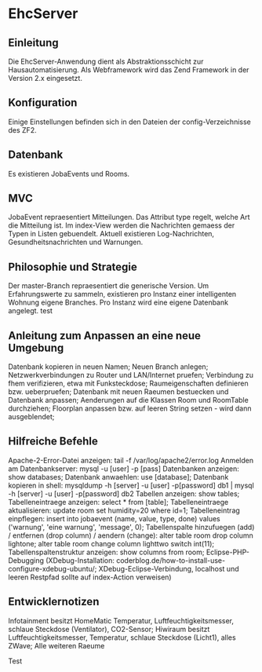 EhcServer
=========

Einleitung
----------
Die EhcServer-Anwendung dient als Abstraktionsschicht zur Hausautomatisierung.
Als Webframework wird das Zend Framework in der Version 2.x eingesetzt.

Konfiguration
--------------
Einige Einstellungen befinden sich in den Dateien der config-Verzeichnisse des ZF2.

Datenbank
---------
Es existieren JobaEvents und Rooms. 

MVC
---
JobaEvent repraesentiert Mitteilungen. Das Attribut type regelt, welche Art die
Mitteilung ist. Im index-View werden die Nachrichten gemaess der Typen in Listen 
gebuendelt. Aktuell existieren Log-Nachrichten, Gesundheitsnachrichten und Warnungen.

Philosophie und Strategie
-------------------------
Der master-Branch repraesentiert die generische Version. Um Erfahrungswerte zu sammeln,
existieren pro Instanz einer intelligenten Wohnung eigene Branches. Pro Instanz wird 
eine eigene Datenbank angelegt. test

Anleitung zum Anpassen an eine neue Umgebung
--------------------------------------------
Datenbank kopieren in neuen Namen;
Neuen Branch anlegen;
Netzwerkverbindungen zu Router und LAN/Internet pruefen;
Verbindung zu fhem verifizieren, etwa mit Funksteckdose;
Raumeigenschaften definieren bzw. ueberpruefen;
Datenbank mit neuen Raeumen bestuecken und Datenbank anpassen;
Aenderungen auf die Klassen Room und RoomTable durchziehen;
Floorplan anpassen bzw. auf leeren String setzen - wird dann ausgeblendet;

Hilfreiche Befehle
------------------
Apache-2-Error-Datei anzeigen: tail -f /var/log/apache2/error.log
Anmelden am Datenbankserver: mysql -u [user] -p [pass]
Datenbanken anzeigen: show databases;
Datenbank anwaehlen: use [database];
Datenbank kopieren in shell: mysqldump -h [server] -u [user] -p[password] db1 | mysql -h [server] -u [user] -p[password] db2 
Tabellen anzeigen: show tables;
Tabelleneintraege anzeigen: select * from [table];
Tabelleneintraege aktualisieren: 
update room set humidity=20 where id=1;
Tabelleneintrag einpflegen: insert into jobaevent (name, value, type, done) values ('warnung', 'eine warnung', 'message', 0); 
Tabellenspalte hinzufuegen (add) / entfernen (drop column) / aendern (change): alter table room drop column lightone; alter table room change column lighttwo switch int(11);
Tabellenspaltenstruktur anzeigen: show columns from room; 
Eclipse-PHP-Debugging 
(XDebug-Installation: coderblog.de/how-to-install-use-configure-xdebug-ubuntu/;
XDebug-Eclipse-Verbindung, localhost und leeren Restpfad sollte auf index-Action verweisen) 

Entwicklernotizen
-----------------
Infotainment besitzt HomeMatic Temperatur, Luftfeuchtigkeitsmesser, schlaue Steckdose (Ventilator), CO2-Sensor;
Hiwiraum besitzt Luftfeuchtigkeitsmesser, Temperatur, schlaue Steckdose (Licht1), alles ZWave;
Alle weiteren Raeume 

Test



